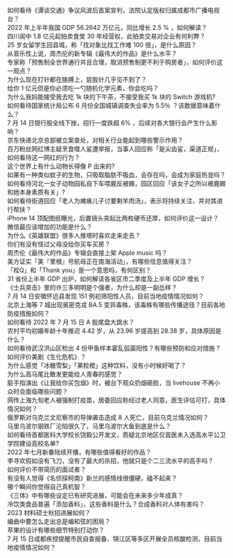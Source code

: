 如何看待《谭谈交通》争议风波后首案宣判，法院认定版权归属成都市广播电视台？  
2022 年上半年我国 GDP 56.2642 万亿元，同比增长 2.5 % ，如何解读？  
四川阆中 1.8 亿元起拍卖食堂 30 年经营权，此拍卖交易对企业有何利弊？  
25 岁女留学生回县城，称「找对象比找工作难 100 倍」，是什么原因？  
从音乐性上说，周杰伦的新专辑《最伟大的作品》是什么水平？  
专家称「预售制全世界通行并且合理，取消预售制更不利于购房者」，如何评价这一观点？  
为什么现在打针都在胳膊上，屁股针几乎见不到了？  
给你 1 亿元但是你必须吃一勺随机化学元素，你会吃吗？  
为什么我妈能接受我去吃 1k 块的下午茶，不接受我买 1k 块的 Switch 游戏机?  
如何看待国家统计局公布 6 月份全国城镇调查失业率为 5.5％ ？该数据意味着什么？  
7 月 14 日银行股全线下挫，招行一度跌超 6% ，后续对各大银行会产生什么影响？  
京东快递北京总部被立案查处，对相关行业能起到哪些警示作用？  
百万粉丝网红博主疑烹食噬人鲨遭举报，当事人回应称「是尖齿鲨，渠道正规」，如何看待这一网红的行为？  
这个世界上有什么动物长得像 P 出来的?  
如果有一种类似蚊子的生物，只吸取脂肪不吸血，会存在吗，会成为家庭热宠吗？  
如何看待河北一女子动物园私自下车喂鹿反被踢，园区回应「该女子之所以被鹿踢和她本身素质有关」?  
如何看待街道回应「老人为瘫痪儿子讨要剩羊肉汤」，表示将持续关注，并对其进行帮扶？  
iPhone 14 顶配图纸曝光，后置镜头突起比两枚硬币还厚，如何评价这一设计？  
微信最应该增加的功能是什么？  
为什么《英雄联盟》很多人推塔时喜欢走来走去？  
你们有没有怪过父母没给你买车买房？  
周杰伦《最伟大的作品》专辑会直接上架 Apple music 吗？  
美方证实「美『里根』号航母正在南海活动」，有哪些信息值得关注？  
「栓Q」和「Thank you」是一个意思吗，有何区别？  
31 省份上半年 GDP 出炉，如何解读各省区市二季度及上半年 GDP 增长？  
《士兵突击》里的许三多明明是个强者，为什么却是一副怂样？  
7 月 14 日安徽怀远县发现 151 例初筛阳性人员，目前当地疫情情况如何？  
北京上海等 7 城出现奥密克戎 BA.5 变异毒株，该毒株有哪些传播途径？目前各地防疫措施如何？  
如何看待 2022 年 7 月 15 日 A 股尾盘大跳水？  
农村平均初婚年龄十年推迟 4.42 岁，从 23.96 岁提高到 28.38 岁，具体原因是什么？  
如何看待武汉洪山区检出 4 份甲鱼样本霍乱弧菌阳性？有哪些预防和应对措施？  
如何评价美剧《生化危机》？  
为什么感觉「冰糖雪梨」「果粒橙」这种饮料，没有小时候好喝了？  
为什么高马尾比散发更能给人青春的感觉？  
脏手指演出《让我给你买包烟》时，被台下观众扔烟砸脸，当 livehouse 不再小众时会面临哪些问题？  
网传上海九旬老人被强制打疫苗，居委回应称经过老人同意，医生评估可打，具体情况如何？  
俄罗斯对乌克兰文尼察市的导弹袭击造成 8 人死亡，目前乌克兰情况如何？  
马里乌波尔钢铁厂沦陷很久了，马里乌波尔大鱼到底是什么？  
如何看待首都医科大学校长饶毅公开发文，质疑北京地区仅首医未入选高水平公卫学院建设高校名单?  
2022 年七月新番陆续开播，有哪些值得看好的作品？  
李寻欢假如没有飞刀，没有了最大的杀招，他就只是个二三流水平的高手吗？  
如何评价不带简历的面试者？  
有没有人觉得《名侦探柯南》新兰的感情线很僵硬，磕不起来？  
哪个瞬间你觉得自己真机智？  
《三体》中有哪些设定已有研究进展，可能会在未来多少年成真？  
冷饮类食品普遍「添加香料」，这些香料是什么？合成香料对人体有害吗？  
2023 材料硕士秋招进展如何？  
编曲中要怎么走出总是编和弦的困局？  
苹果的设计有哪些细节特别打动你？  
7 月 15 日成都疾控提醒市民自查报备、锦江区等多区开展全员核酸检测，目前当地疫情情况如何？  
